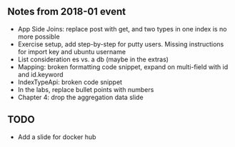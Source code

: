 ## Notes from 2018-01 event

* App Side Joins: replace post with get, and two types in one index is no more possible
* Exercise setup, add step-by-step for putty users. Missing instructions for import key and ubuntu username
* List consideration es vs. a db \(maybe in the extras\)
* Mapping: broken formatting code snippet, expand on multi-field with id and id.keyword
* IndexTypeApi: broken code snippet
* In the labs, replace bullet points with numbers
* Chapter 4: drop the aggregation data slide

## TODO

* Add a slide for docker hub



